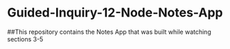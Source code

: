 # Guided-Inquiry-12-Node-Notes-App

##This repository contains the Notes App that was built while watching sections 3-5
